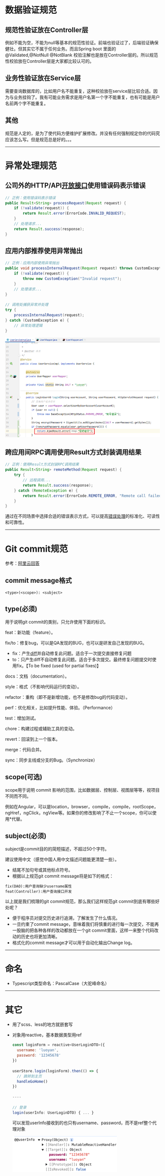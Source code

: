 # 数据验证规范

## 规范性验证放在Controller层

例如不能为空，不能为null等基本的规范性验证。前端也验证过了，后端验证确保健壮。但其实它不属于任何业务。而且Spring boot 里面的 @Validated,@NotNull @NotBlank 校验注解也是放在Controller层的。所以规范性校验放在Controller层是大家都比较认可的。

## 业务性验证放在Service层

需要查询数据库的，比如用户名不能重复，这种校验放在service层比较合适。因为与业务挂钩了。我有可能业务需求是用户名第一个字不能重复，也有可能是用户名前两个字不能重复。

## 其他

规范是人定的，是为了使代码方便维护扩展修改。并没有任何强制规定你的代码究应该怎么写。但是规范总是好的。。。



---

# 异常处理规范

## 公司外的HTTP/API[开放接口](https://so.csdn.net/so/search?q=开放接口&spm=1001.2101.3001.7020)使用错误码表示错误

```java
// 正例：使用错误码表示错误
public Result<String> processRequest(Request request) {
    if (!validate(request)) {
        return Result.error(ErrorCode.INVALID_REQUEST);
    }
    // 处理请求...
    return Result.success(response);
}
```

## 应用内部推荐使用异常抛出

```java
// 正例：应用内部使用异常抛出
public void processInternalRequest(Request request) throws CustomException {
    if (!validate(request)) {
        throw new CustomException("Invalid request");
    }
    // 处理请求...
}

// 调用处捕获异常并处理
try {
    processInternalRequest(request);
} catch (CustomException e) {
    // 异常处理逻辑
}
```

![image-20241206115524806](./assets/image-20241206115524806.png)

## 跨应用间RPC调用使用Result方式封装调用结果

```java
// 正例：使用Result方式封装RPC调用结果
public Result<String> remoteMethod(Request request) {
    try {
        // 远程调用...
        return Result.success(response);
    } catch (RemoteException e) {
        return Result.error(ErrorCode.REMOTE_ERROR, "Remote call failed");
    }
}
```

通过在不同场景中选择合适的错误表示方式，可以提高[错误处理](https://marketing.csdn.net/p/3127db09a98e0723b83b2914d9256174?pId=2782&utm_source=glcblog&spm=1001.2101.3001.7020)的标准化、可读性和可靠性。



---

# Git commit规范

参考：[阿里云回答](https://zhuanlan.zhihu.com/p/182553920)

## commit message格式

```text
<type>(<scope>): <subject>
```

## type(必须)

用于说明git commit的类别，只允许使用下面的标识。

feat：新功能（feature）。

fix/to：修复bug，可以是QA发现的BUG，也可以是研发自己发现的BUG。

- fix：产生[diff](https://zhida.zhihu.com/search?content_id=128701224&content_type=Article&match_order=1&q=diff&zhida_source=entity)并自动修复此问题。适合于一次提交直接修复问题
- to：只产生diff不自动修复此问题。适合于多次提交。最终修复问题提交时使用fix。【To be fixed (used for partial fixes)】

docs：文档（documentation）。

style：格式（不影响代码运行的变动）。

refactor：重构（即不是新增功能，也不是修改bug的代码变动）。

perf：优化相关，比如提升性能、体验。（Performance）

test：增加测试。

chore：构建过程或辅助工具的变动。

revert：回滚到上一个版本。

merge：代码合并。

sync：同步主线或分支的Bug。（Synchronize）

## scope(可选)

scope用于说明 commit 影响的范围，比如数据层、控制层、视图层等等，视项目不同而不同。

例如在Angular，可以是location，browser，compile，compile，rootScope， ngHref，ngClick，ngView等。如果你的修改影响了不止一个scope，你可以使用*代替。

## subject(必须)

subject是commit目的的简短描述，不超过50个字符。

建议使用中文（感觉中国人用中文描述问题能更清楚一些）。

- 结尾不加句号或其他标点符号。
- 根据以上规范git commit message将是如下的格式：

```text
fix(DAO):用户查询缺少username属性 
feat(Controller):用户查询接口开发
```

以上就是我们梳理的git commit规范，那么我们这样规范git commit到底有哪些好处呢？

- 便于程序员对提交历史进行追溯，了解发生了什么情况。
- 一旦约束了commit message，意味着我们将慎重的进行每一次提交，不能再一股脑的把各种各样的改动都放在一个git commit里面，这样一来整个代码改动的历史也将更加清晰。
- 格式化的commit message才可以用于自动化输出Change log。



---

# 命名

- Typescript类型命名：PascalCase（大驼峰命名）





---

# 其它

- 用了scss、less的地方就嵌套写

- 对象用reactive，基本数据类型用ref

  ~~~js
  const loginForm = reactive<UserLoginDTO>({
    username: 'luoyan',
    password: '12345678'
  })
  
  userStore.login(loginForm).then(() => {
    // 跳转到主页
    handleGoHome()
  })
  
  ----
  
  // 登录
  login(userInfo: UserLoginDTO) { ... }
  ~~~

  可以发现userInfo接收到的也只有username、password，而不是ref整个代理对象

  <img src="./assets/image-20250316205614315.png" alt="image-20250316205614315" style="zoom:50%;" />






